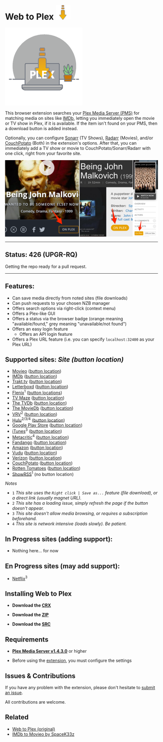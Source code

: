# Web to Plex ![Icon](src/img/48.png)

![Logo](src/img/256.png)

This browser extension searches your [Plex Media Server (PMS)](https://www.plex.tv/downloads/) for matching media on sites like [IMDb](https://imdb.com), letting you immediately open the movie or TV show in Plex, if it is available. If the item isn't found on your PMS, then a download button is added instead.

Optionally, you can configure [Sonarr](https://sonarr.tv/) (TV Shows), [Radarr](https://radarr.video/) (Movies), and/or [CouchPotato](https://couchpota.to/) (Both) in the extension's options. After that, you can immediately add a TV show or movie to CouchPotato/Sonarr/Radarr with one click, right from your favorite site.

![Examples](example.png)

----

## Status: 426 (UPGR-RQ)

Getting the repo ready for a pull request.

----

## Features:

- Can save media directly from noted sites (file downloads)
- Can push requests to your chosen NZB manager
- Offers search options via right-click (context menu)
- Offers a Plex-like GUI
- Offers a status via the browser badge (orange meaning "available/found," grey meaning "unavailable/not found")
- Offers an easy login feature
	- Offers an API login feature
- Offers a Plex URL feature (i.e. you can specify `localhost:32400` as your Plex URL)

## Supported sites: *Site (button location)*

- [Movieo](http://movieo.me/) ([button location](button-locations/movieo.png))
- [IMDb](http://imdb.com/) ([button location](button-locations/imdb.png))
- [Trakt.tv](https://trakt.tv/) ([button location](button-locations/trakt.png))
- [Letterboxd](https://letterboxd.com/) ([button location](button-locations/letterboxd.png))
- [Flenix](https://flenix.co/)<sup>1</sup> ([button locations](button-locations/flenix.png))
- [TV Maze](http://www.tvmaze.com/) ([button location](button-locations/tvmaze.png))
- [The TVDb](https://www.thetvdb.com/) ([button location](button-locations/tvdb.png))
- [The MovieDb](https://www.themoviedb.org/) ([button location](button-locations/tmdb.png))
- [VRV](https://vrv.co/)<sup>2</sup> ([button location](button-locations/vrv.png))
- [Hulu](https://hulu.com/)<sup>2/3/4</sup> ([button location](button-locations/hulu.png))
- [Google Play Store](https://play.google.com/store/movies/) ([button location](button-locations/google.png))
- [iTunes](https://itunes.apple.com/)<sup>3</sup> ([button location](button-locations/itunes.png))
- [Metacritic](http://www.metacritic.com/)<sup>4</sup> ([button location](button-locations/metacritic.png))
- [Fandango](https://www.fandango.com/) ([button location](button-locations/fandango.png))
- [Amazon](https://www.amazon.com/) ([button location](button-locations/amazon.png))
- [Vudu](https://www.vudu.com/) ([button location](button-locations/vudu.png))
- [Verizon](https://www.tv.verizon.com/) ([button location](button-locations/verizon.png))
- [CouchPotato](http://couchpotato.life/) ([button location](button-locations/couch-potato.png))
- [Rotten Tomatoes](https://www.rottentomatoes.com/) ([button location](button-locations/rotten-tomatoes.png))
- [ShowRSS](https://showrss.info/)<sup>1</sup> (no button location)

*Notes*

- `1` *This site uses the `Right click | Save as...` feature (file download), or a direct link (usually magnet URL).*
- `2` *This site has a loading issue, simply refresh the page if the button doesn't appear.*
- `3` *This site doesn't allow media browsing, or requires a subscription beforehand.*
- `4` *This site is network intensive (loads slowly). Be patient.*

## In Progress sites (adding support):

- Nothing here... for now

## En Progress sites (may add support):

- [Netflix](https://netflix.com/)<sup>3</sup>

## Installing Web to Plex

- **Download the [CRX](https://github.com/Ephellon/web-to-plex/raw/master/src.crx)**

- **Download the [ZIP](https://github.com/Ephellon/web-to-plex/raw/master/src.zip)**

- **Download the [SRC](https://github.com/Ephellon/web-to-plex/archive/master.zip)**

## Requirements

+ [**Plex Media Server v1.4.3.0**](https://www.plex.tv/downloads/#getdownload) or higher

+ Before using the [extension](chrome://extensions), you must configure the settings

## Issues & Contributions

If you have any problem with the extension, please don't hesitate to [submit an issue](https://github.com/Ephellon/web-to-plex/issues/new).

All contributions are welcome.

## Related

- [Web to Plex (original)](https://github.com/SpaceK33z/web-to-plex)
- [IMDb to Movieo by SpaceK33z](https://github.com/SpaceK33z/imdb-to-movieo)
